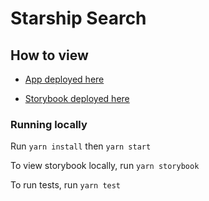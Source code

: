 # Starship Search

## How to view

- [App deployed here](https://wonderful-austin-821c46.netlify.app/)

- [Storybook deployed here](https://suspicious-davinci-4b75a0.netlify.app/?path=/story/starship-card--card)

### Running locally

Run `yarn install` then `yarn start`

To view storybook locally, run `yarn storybook`

To run tests, run `yarn test`

